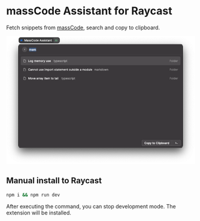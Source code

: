 # massCode Assistant for Raycast

Fetch snippets from [massCode](https://github.com/massCodeIO/massCode), search and copy to clipboard.

<img src="./preview.png">

## Manual install to Raycast

```bash
npm i && npm run dev
```

After executing the command, you can stop development mode. The extension will be installed.
